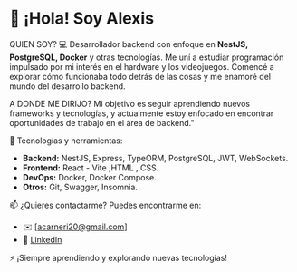 # 👋 ¡Hola! Soy Alexis
QUIEN SOY?
💻 Desarrollador backend con enfoque en **NestJS, PostgreSQL, Docker** y otras tecnologías.
Me uní a estudiar programación impulsado por mi interés en el hardware y los videojuegos. Comencé a explorar cómo funcionaba todo detrás de las cosas y me enamoré del mundo del desarrollo backend.

A DONDE ME DIRIJO?
Mi objetivo es seguir aprendiendo nuevos frameworks y tecnologías, y actualmente estoy enfocado en encontrar oportunidades de trabajo en el área de backend."

🚀 Tecnologías y herramientas:
- **Backend:** NestJS, Express, TypeORM, PostgreSQL, JWT, WebSockets.
- **Frontend:** React - Vite ,HTML , CSS.
- **DevOps:** Docker, Docker Compose.
- **Otros:** Git, Swagger, Insomnia.

📫 ¿Quieres contactarme? Puedes encontrarme en:
- ✉️ [acarneri20@gmail.com]
- 💼 [LinkedIn](https://www.linkedin.com/in/alexis-carneri-234a83299)

⚡ ¡Siempre aprendiendo y explorando nuevas tecnologías!
